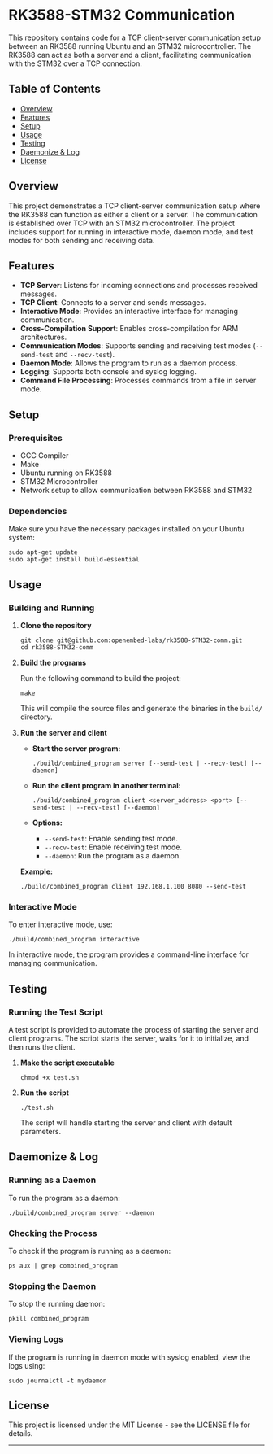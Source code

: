 # RK3588-STM32 Communication

This repository contains code for a TCP client-server communication setup between an RK3588 running Ubuntu and an STM32 microcontroller. The RK3588 can act as both a server and a client, facilitating communication with the STM32 over a TCP connection.

## Table of Contents

- [Overview](#overview)
- [Features](#features)
- [Setup](#setup)
- [Usage](#usage)
- [Testing](#testing)
- [Daemonize & Log](#daemonize--log)
- [License](#license)

## Overview

This project demonstrates a TCP client-server communication setup where the RK3588 can function as either a client or a server. The communication is established over TCP with an STM32 microcontroller. The project includes support for running in interactive mode, daemon mode, and test modes for both sending and receiving data.

## Features

- **TCP Server**: Listens for incoming connections and processes received messages.
- **TCP Client**: Connects to a server and sends messages.
- **Interactive Mode**: Provides an interactive interface for managing communication.
- **Cross-Compilation Support**: Enables cross-compilation for ARM architectures.
- **Communication Modes**: Supports sending and receiving test modes (`--send-test` and `--recv-test`).
- **Daemon Mode**: Allows the program to run as a daemon process.
- **Logging**: Supports both console and syslog logging.
- **Command File Processing**: Processes commands from a file in server mode.

## Setup

### Prerequisites

- GCC Compiler
- Make
- Ubuntu running on RK3588
- STM32 Microcontroller
- Network setup to allow communication between RK3588 and STM32

### Dependencies

Make sure you have the necessary packages installed on your Ubuntu system:

```
sudo apt-get update
sudo apt-get install build-essential
```

## Usage

### Building and Running

1. **Clone the repository**

   ```
   git clone git@github.com:openembed-labs/rk3588-STM32-comm.git
   cd rk3588-STM32-comm
   ```

2. **Build the programs**

   Run the following command to build the project:

   ```
   make
   ```

   This will compile the source files and generate the binaries in the `build/` directory.

3. **Run the server and client**

   - **Start the server program:**

     ```
     ./build/combined_program server [--send-test | --recv-test] [--daemon]
     ```

   - **Run the client program in another terminal:**

     ```
     ./build/combined_program client <server_address> <port> [--send-test | --recv-test] [--daemon]
     ```

   - **Options:**

     - `--send-test`: Enable sending test mode.
     - `--recv-test`: Enable receiving test mode.
     - `--daemon`: Run the program as a daemon.

   **Example:**

   ```
   ./build/combined_program client 192.168.1.100 8080 --send-test
   ```

### Interactive Mode

To enter interactive mode, use:

```
./build/combined_program interactive
```

In interactive mode, the program provides a command-line interface for managing communication.

## Testing

### Running the Test Script

A test script is provided to automate the process of starting the server and client programs. The script starts the server, waits for it to initialize, and then runs the client.

1. **Make the script executable**

   ```
   chmod +x test.sh
   ```

2. **Run the script**

   ```
   ./test.sh
   ```

   The script will handle starting the server and client with default parameters.

## Daemonize & Log

### Running as a Daemon

To run the program as a daemon:

```
./build/combined_program server --daemon
```

### Checking the Process

To check if the program is running as a daemon:

```
ps aux | grep combined_program
```

### Stopping the Daemon

To stop the running daemon:

```
pkill combined_program
```

### Viewing Logs

If the program is running in daemon mode with syslog enabled, view the logs using:

```
sudo journalctl -t mydaemon
```

## License

This project is licensed under the MIT License - see the LICENSE file for details.

------

